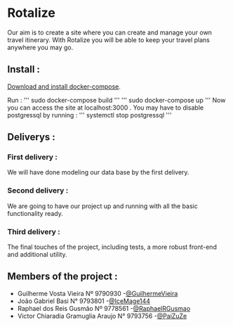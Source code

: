 # Rotalize

Our aim is to create a site where you can create and manage your own travel itinerary. With Rotalize you will be able to keep your travel plans anywhere you may go.

## Install :
[Download and install docker-compose](https://www.digitalocean.com/community/tutorials/how-to-install-docker-compose-on-ubuntu-16-04).

Run :
'''
sudo docker-compose build
'''
'''
sudo docker-compose up
'''
Now you can access the site at localhost:3000 .
You may have to disable postgressql by running :
'''
systemctl stop postgressql
'''

## Deliverys :
### First delivery :
We will have done modeling our data base by the first delivery.

### Second delivery :
We are going to have our project up and running with all the basic functionality ready.

### Third delivery :
The final touches of the project, including tests, a more robust front-end and additional utility.

## Members of the project :
* Guilherme Vosta Vieira              Nº 9790930  -[@GuilhermeVieira](https://github.com/GuilhermeVieira)
* João Gabriel Basi                   N° 9793801  -[@IceMage144](https://github.com/IceMage144)
* Raphael dos Reis Gusmão             Nº 9778561  -[@RaphaelRGusmao](https://github.com/RaphaelRGusmao)
* Victor Chiaradia Gramuglia Araujo   N° 9793756  -[@PaiZuZe](https://github.com/PaiZuZe)  
